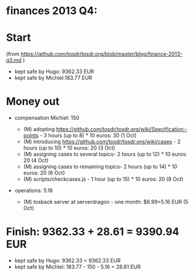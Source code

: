 # finances 2013 Q4:

# Start
(from https://github.com/tosdr/tosdr.org/blob/master/blog/finance-2013-q3.md )

* kept safe by Hugo: 9362.33 EUR
* kept safe by Michiel:183.77 EUR

# Money out

* compensation Michiel: 150
    * (M) adopting https://github.com/tosdr/tosdr.org/wiki/Specification:-points - 3 hours (up to 8) * 10 euros: 30 (1 Oct)
    * (M) introducing https://github.com/tosdr/tosdr.org/wiki/cases - 2 hours (up to 10) * 10 euros: 20 (3 Oct)
    * (M) assigning cases to several topics- 2 hours (up to 12) * 10 euros: 20 (4 Oct)
    * (M) assigning cases to remaining topics- 2 hours (up to 14) * 10 euros: 20 (6 Oct)
    * (M) scripts/checkcases.js - 1 hour (up to 15) * 10 euros: 20 (8 Oct)

* operations: 5.16
    * (M) tosback server at serverdragon - one month: $6.99=5.16 EUR (5 Oct)

# Finish: 9362.33 + 28.61  = 9390.94 EUR

* kept safe by Hugo: 9362.33 = 9362.33 EUR
* kept safe by Michiel: 183.77 - 150 - 5.16 = 28.61 EUR
